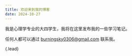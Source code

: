 ```yaml
---
title: 欢迎来到我的博客
date: 2024-10-27
---
```


我是心理学专业的大四学生，我将在这里发布我的一些学习笔记。

任何人都可以通过 burningsky0306@gmail.com 联系我。

{.lead}
